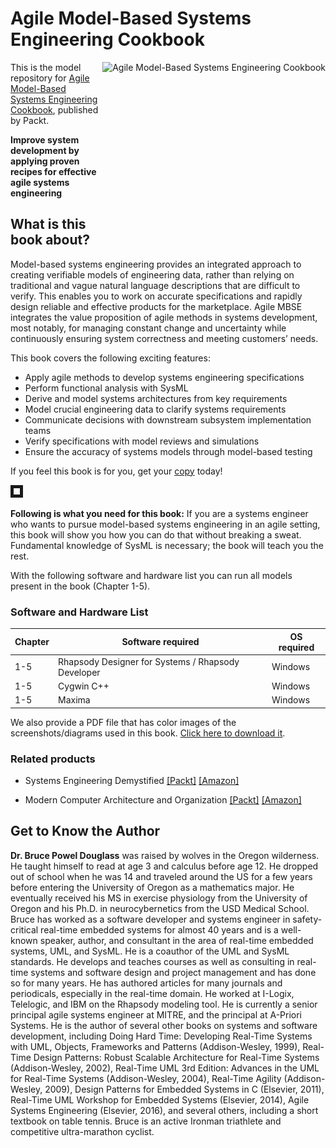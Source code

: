 # Agile Model-Based Systems Engineering Cookbook

<a href="https://www.packtpub.com/product/agile-model-based-systems-engineering-cookbook/9781838985837?utm_source=github&utm_medium=repository&utm_campaign=9781838985837"><img src="https://static.packt-cdn.com/products/9781838985837/cover/smaller" alt="Agile Model-Based Systems Engineering Cookbook" height="256px" align="right"></a>

This is the model repository for [Agile Model-Based Systems Engineering Cookbook](https://www.packtpub.com/product/agile-model-based-systems-engineering-cookbook/9781838985837?utm_source=github&utm_medium=repository&utm_campaign=9781838985837), published by Packt.

**Improve system development by applying proven recipes for effective agile systems engineering**

## What is this book about?
Model-based systems engineering provides an integrated approach to creating verifiable models of engineering data, rather than relying on traditional and vague natural language descriptions that are difficult to verify. This enables you to work on accurate specifications and rapidly design reliable and effective products for the marketplace. Agile MBSE integrates the value proposition of agile methods in systems development, most notably, for managing constant change and uncertainty while continuously ensuring system correctness and meeting customers’ needs. 

This book covers the following exciting features:
* Apply agile methods to develop systems engineering specifications
* Perform functional analysis with SysML
* Derive and model systems architectures from key requirements
* Model crucial engineering data to clarify systems requirements
* Communicate decisions with downstream subsystem implementation teams
* Verify specifications with model reviews and simulations
* Ensure the accuracy of systems models through model-based testing

If you feel this book is for you, get your [copy](https://www.amazon.com/dp/1838985832) today!

<a href="https://www.packtpub.com/?utm_source=github&utm_medium=banner&utm_campaign=GitHubBanner"><img src="https://raw.githubusercontent.com/PacktPublishing/GitHub/master/GitHub.png" 
alt="https://www.packtpub.com/" border="5" /></a>

**Following is what you need for this book:**
If you are a systems engineer who wants to pursue model-based systems engineering in an agile setting, this book will show you how you can do that without breaking a sweat. Fundamental knowledge of SysML is necessary; the book will teach you the rest.

With the following software and hardware list you can run all models present in the book (Chapter 1-5).
### Software and Hardware List
| Chapter | Software required | OS required |
| -------- | ------------------------------------ | ----------------------------------- |
| 1-5 | Rhapsody Designer for Systems / Rhapsody Developer | Windows |
| 1-5 | Cygwin C++ | Windows |
| 1-5 | Maxima | Windows |

We also provide a PDF file that has color images of the screenshots/diagrams used in this book. [Click here to download it](https://static.packt-cdn.com/downloads/9781838985837_ColorImages.pdf).

### Related products
* Systems Engineering Demystified [[Packt]](https://www.packtpub.com/product/systems-engineering-demystified/9781838985806?utm_source=github&utm_medium=repository&utm_campaign=9781838985806) [[Amazon]](https://www.amazon.com/dp/1838985808)

* Modern Computer Architecture and Organization [[Packt]](https://www.packtpub.com/product/modern-computer-architecture-and-organization/9781838984397?utm_source=github&utm_medium=repository&utm_campaign=9781838984397) [[Amazon]](https://www.amazon.com/dp/1838984399)

## Get to Know the Author
**Dr. Bruce Powel Douglass**
was raised by wolves in the Oregon wilderness. He taught himself to read at age 3 and calculus before age 12. He dropped out of school when he was 14 and traveled around the US for a few years before entering the University of Oregon as a mathematics major. He eventually received his MS in exercise physiology from the University of Oregon and his Ph.D. in neurocybernetics from the USD Medical School. Bruce has worked as a software developer and systems engineer in safety-critical real-time embedded systems for almost 40 years and is a well-known speaker, author, and consultant in the area of real-time embedded systems, UML, and SysML. He is a coauthor of the UML and SysML standards. He develops and teaches courses as well as consulting in real-time systems and software design and project management and has done so for many years. He has authored articles for many journals and periodicals, especially in the real-time domain. He worked at I-Logix, Telelogic, and IBM on the Rhapsody modeling tool. He is currently a senior principal agile systems engineer at MITRE, and the principal at A-Priori Systems.
He is the author of several other books on systems and software development, including Doing Hard Time: Developing Real-Time Systems with UML,
Objects, Frameworks and Patterns (Addison-Wesley, 1999), Real-Time Design Patterns: Robust Scalable Architecture for Real-Time Systems (Addison-Wesley, 2002), Real-Time UML 3rd Edition: Advances in the UML for Real-Time Systems (Addison-Wesley, 2004), Real-Time Agility (Addison-Wesley, 2009), Design Patterns for Embedded Systems in C (Elsevier, 2011), Real-Time UML Workshop for Embedded Systems (Elsevier, 2014), Agile Systems Engineering (Elsevier, 2016), and several others, including a short textbook on table tennis.
Bruce is an active Ironman triathlete and competitive ultra-marathon cyclist.

